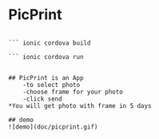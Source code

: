 # PicPrint

``` npm install

``` ionic cordova build 

``` ionic cordova run 


## PicPrint is an App
    -to select photo
    -choose frame for your photo
    -click send
*You will get photo with frame in 5 days

## demo 
![demo](doc/picprint.gif)

